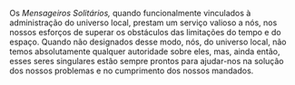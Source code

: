 ﻿Os *Mensageiros Solitários,* quando funcionalmente vinculados à administração do universo local, prestam um serviço valioso a nós, nos nossos esforços de superar os obstáculos das limitações do tempo e do espaço. Quando não designados desse modo, nós, do universo local, não temos absolutamente qualquer autoridade sobre eles, mas, ainda então, esses seres singulares estão sempre prontos para ajudar-nos na solução dos nossos problemas e no cumprimento dos nossos mandados.